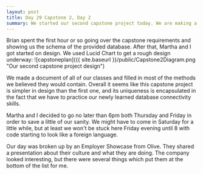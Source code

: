 ```yaml
---
layout: post
title: Day 29 Capstone 2, Day 2
summary: We started our second capstone project today. We are making a venue reservation system to practice interacting with a database in Java. 
---
```


Brian spent the first hour or so going over the capstone requirements and showing us the schema of the provided database. After that, Martha and I got started on design. We used Lucid Chart to get a rough design underway: ![capstoneplan]({{ site.baseurl }}/public/Capstone2Diagram.png "Our second capstone project design") 

We made a document of all of our classes and filled in most of the methods we believed they would contain. Overall it seems like this capstone project is simpler in design than the first one, and its uniqueness is encapsulated in the fact that we have to practice our newly learned database connectivity skills. 

Martha and I decided to go no later than 6pm both Thursday and Friday in order to save a little of our sanity. We might have to come in Saturday for a little while, but at least we won't be stuck here Friday evening until 8 with code starting to look like a foreign language. 

Our day was broken up by an Employer Showcase from Olive. They shared a presentation about their culture and what they are doing. The company looked interesting, but there were several things which put them at the bottom of the list for me. 


